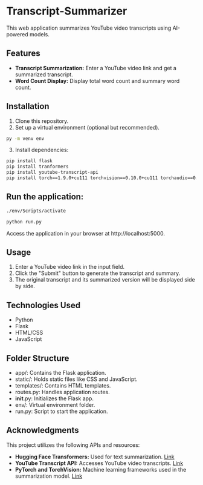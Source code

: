 # Transcript-Summarizer

This web application summarizes YouTube video transcripts using AI-powered models.

## Features

- **Transcript Summarization:** Enter a YouTube video link and get a summarized transcript.
- **Word Count Display:** Display total word count and summary word count.

## Installation

1. Clone this repository.
2. Set up a virtual environment (optional but recommended).
```bash
py -m venv env
```
3. Install dependencies:
```bash
pip install flask
pip install tranformers
pip install youtube-transcript-api
pip install torch==1.9.0+cu111 torchvision==0.10.0+cu111 torchaudio==0.9.0 -f https://download.pytorch.org/whl/torch_stable.html
```
## Run the application:
```bash
./env/Scripts/activate
```
```bash
python run.py
```
Access the application in your browser at http://localhost:5000.

## Usage
1) Enter a YouTube video link in the input field.
2) Click the "Submit" button to generate the transcript and summary.
3) The original transcript and its summarized version will be displayed side by side.

## Technologies Used
- Python
- Flask
- HTML/CSS
- JavaScript
  
## Folder Structure
- app/: Contains the Flask application.
- static/: Holds static files like CSS and JavaScript.
- templates/: Contains HTML templates.
- routes.py: Handles application routes.
- __init__.py: Initializes the Flask app.
- env/: Virtual environment folder.
- run.py: Script to start the application.

## Acknowledgments

This project utilizes the following APIs and resources:

- **Hugging Face Transformers:** Used for text summarization. [Link](https://huggingface.co/transformers/)
- **YouTube Transcript API:** Accesses YouTube video transcripts. [Link]([https://developers.google.com/youtube/v3](https://pypi.org/project/youtube-transcript-api/))
- **PyTorch and TorchVision:** Machine learning frameworks used in the summarization model. [Link](https://pytorch.org/)
